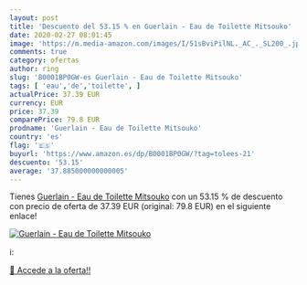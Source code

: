 ```yaml
---
layout: post
title: 'Descuento del 53.15 % en Guerlain - Eau de Toilette Mitsouko'
date: 2020-02-27 08:01:45
image: 'https://m.media-amazon.com/images/I/51sBviPilNL._AC_._SL200_.jpg'
comments: true
category: ofertas
author: ring
slug: 'B0001BP0GW-es Guerlain - Eau de Toilette Mitsouko'
tags: [ 'eau','de','toilette', ]
actualPrice: 37.39 EUR
currency: EUR
price: 37.39
comparePrice: 79.8 EUR
prodname: 'Guerlain - Eau de Toilette Mitsouko'
country: 'es'
flag: '🇪🇸'
buyurl: 'https://www.amazon.es/dp/B0001BP0GW/?tag=tolees-21'
descuento: '53.15'
average: '37.885000000000005'
---
```


Tienes [Guerlain - Eau de Toilette Mitsouko](https://www.amazon.es/dp/B0001BP0GW/?tag=tolees-21) con un 53.15 % de descuento con precio de oferta de 37.39 EUR (original: 79.8 EUR) en el siguiente enlace!

[![Guerlain - Eau de Toilette Mitsouko](https://m.media-amazon.com/images/I/51sBviPilNL._AC_._SL200_.jpg)](https://www.amazon.es/dp/B0001BP0GW/?tag=tolees-21)

ℹ️:


[🛒 Accede a la oferta!!](https://www.amazon.es/dp/B0001BP0GW/?tag=tolees-21)
